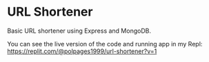 # URL Shortener
Basic URL shortener using Express and MongoDB.

You can see the live version of the code and running app in my Repl: https://replit.com/@polpages1999/url-shortener?v=1
